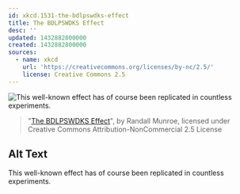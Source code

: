 ```yaml
---
id: xkcd.1531-the-bdlpswdks-effect
title: The BDLPSWDKS Effect
desc: ''
updated: 1432882800000
created: 1432882800000
sources:
  - name: xkcd
    url: 'https://creativecommons.org/licenses/by-nc/2.5/'
    license: Creative Commons 2.5
---
```

![This well-known effect has of course been replicated in countless experiments.](https://imgs.xkcd.com/comics/the_bdlpswdks_effect.png)
> "[The BDLPSWDKS Effect](https://xkcd.com/1531/)", by Randall Munroe, licensed under Creative Commons Attribution-NonCommercial 2.5 License

## Alt Text
This well-known effect has of course been replicated in countless experiments.
